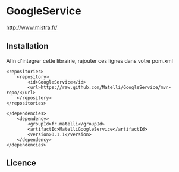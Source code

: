# GoogleService

http://www.mistra.fr/

## Installation

Afin d'integrer cette librairie, rajouter ces lignes dans votre pom.xml

```
<repositories>
	<repository>
    	<id>GoogleService</id>
        <url>https://raw.github.com/Matelli/GoogleService/mvn-repo/</url>
    </repository>
</repositories>
```

```
</dependencies>
	<dependency>
		<groupId>fr.matelli</groupId>
		<artifactId>MatelliGoogleService</artifactId>
		<version>0.1.1</version>
	</dependency>
</dependencies>
```

## Licence

